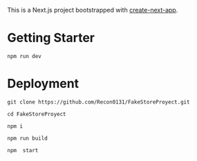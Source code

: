 This is a Next.js project bootstrapped with [create-next-app](https://github.com/vercel/next.js/tree/canary/packages/create-next-app).

<h1>Getting Starter</h1>

`npm run dev`

<h1>Deployment</h1>  

`git clone https://github.com/Recon0131/FakeStoreProyect.git`

`cd FakeStoreProyect`

`npm i`

`npm run build`

`npm  start`
